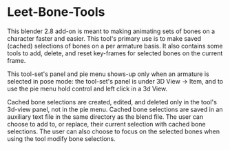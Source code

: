 # Leet-Bone-Tools
This blender 2.8 add-on is meant to making animating sets of bones on a character faster and easier.
This tool's primary use is to make saved (cached) selections of bones on a per armature basis.
It also contains some tools to add, delete, and reset key-frames for selected bones on the current frame.

This tool-set's panel and pie menu shows-up only when an armature is selected in pose mode:
the tool-set's panel is under 3D View -> Item, and to use the pie menu hold control and left click in a 3d View.

Cached bone selections are created, edited, and deleted only in the tool's 3d-view panel, not in the pie menu.
Cached bone selections are saved in an auxiliary text file in the same directory as the blend file.
The user can choose to add to, or replace, their current selection with cached bone selections.
The user can also choose to focus on the selected bones when using the tool modify bone selections.
